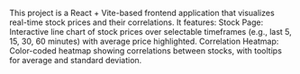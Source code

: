 This project is a React + Vite-based frontend application that visualizes real-time stock prices and their correlations.
It features:
Stock Page: Interactive line chart of stock prices over selectable timeframes (e.g., last 5, 15, 30, 60 minutes) with average price highlighted.
Correlation Heatmap: Color-coded heatmap showing correlations between stocks, with tooltips for average and standard deviation.
